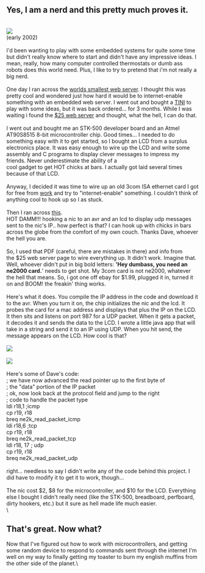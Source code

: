 Yes, I am a nerd and this pretty much proves it.
------------------------------------------------

\
 ![](media/avr-1.jpg)\
 (early 2002)\
 \
 I'd been wanting to play with some embedded systems for quite some time
but didn't really know where to start and didn't have any impressive
ideas. I mean, really, how many computer controlled thermostats or dumb
ass robots does this world need. Plus, I like to try to pretend that i'm
not really a big nerd.\
 \
 One day I ran across the [worlds smallest web
server](http://www-ccs.cs.umass.edu/~shri/iPic.html). I thought this was
pretty cool and wondered just how hard it would be to internet-enable
something with an embedded web server. I went out and bought a
[TINI](http://www.ibutton.com/TINI/) to play with some ideas, but it was
back ordered... for 3 months. While I was waiting i found the [\$25 web
server](http://www.chipcenter.com/circuitcellar/july99/c79bl1.htm) and
thought, what the hell, I can do that. \
 \
 I went out and bought me an STK-500 developer board and an Atmel
AT90S8515 8-bit microcontroller chip. Good times... I needed to do
something easy with it to get started, so I bought an LCD from a surplus
electronics place. It was easy enough to wire up the LCD and write some
assembly and C programs to display clever messages to impress my
friends. Never underestimate the ability of a\
 cool gadget to get HOT chicks at bars. I actually got laid several
times because of that LCD.\
 \
 Anyway, I decided it was time to wire up an old 3com ISA ethernet card
I got for free from [work](http://www.lwm.com) and try to
"internet-enable" something. I couldn't think of anything cool to hook
up so I as stuck.\
 \
 Then I ran across
[this](http://dave.47jane.com/ee281/dclausen_ee281_writeup.pdf).\
 HOT DAMM!!! hooking a nic to an avr and an lcd to display udp messages
sent to the nic's IP.. how perfect is that? I can hook up with chicks in
bars across the globe from the comfort of my own couch. Thanks Dave,
whoever the hell you are.\
 \
 So, I used that PDF (careful, there are mistakes in there) and info
from \
 the \$25 web server page to wire everything up. It didn't work. Imagine
that. Well, whoever didn't put in big bold letters: **'Hey dumbass, you
need an ne2000 card.**' needs to get shot. My 3com card is not ne2000,
whatever the hell that means. So, i got one off ebay for \$1.99, plugged
it in, turned it on and BOOM! the freakin' thing works.\
 \
 Here's what it does. You compile the IP address in the code and
download it to the avr. When you turn it on, the chip initializes the
nic and the lcd. It probes the card for a mac address and displays that
plus the IP on the LCD. It then sits and listens on port 987 for a UDP
packet. When it gets a packet, it decodes it and sends the data to the
LCD. I wrote a little java app that will take in a string and send it to
an IP using UDP. When you hit send, the message appears on the LCD. How
cool is that?\
 \
 ![](media/avr-2.jpg)\
 \
 ![](media/avr-3.jpg)\
 \
 Here's some of Dave's code:\
 ; we have now advanced the read pointer up to the first byte of\
 ; the "data" portion of the IP packet\
 ; ok, now look back at the protocol field and jump to the right\
 ; code to handle the packet type\
 ldi r18,1 ;icmp\
 cp r19, r18\
 breq ne2k\_read\_packet\_icmp\
 ldi r18,6 ;tcp\
 cp r19, r18\
 breq ne2k\_read\_packet\_tcp\
 ldi r18, 17 ; udp\
 cp r19, r18\
 breq ne2k\_read\_packet\_udp\
 \
 right... needless to say I didn't write any of the code behind this
project. I did have to modify it to get it to work, though...\
 \
 The nic cost \$2, \$8 for the microcontroller, and \$10 for the LCD.
Everything else I bought I didn't really need (like the STK-500,
breadboard, perfboard, dirty hookers, etc.) but it sure as hell made
life much easier.\
 \

That's great. Now what?
-----------------------

Now that I've figured out how to work with microcontrollers, and getting
some random device to respond to commands sent through the internet I'm
well on my way to finally getting my toaster to burn my english muffins
from the other side of the planet.\
